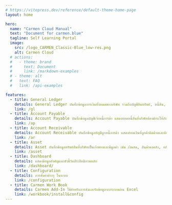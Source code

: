 ```yaml
---
# https://vitepress.dev/reference/default-theme-home-page
layout: home

hero:
  name: "Carmen Cloud Manual"
  text: "Document for carmen.blue"
  tagline: Self Learning Portal
  image:
    src: /logo_CARMEN_Classic-Blue_low-res.png
    alt: Carmen Cloud
  # actions:
  #   - theme: brand
  #     text: Document
  #     link: /markdown-examples
  # - theme: alt
  #   text: FAQ
  #   link: /api-examples

features:
  - title: General Ledger
    details: General Ledger บันทึกข้อมูลการเงินทั้งหมดของบริษัท รวมถึงบัญชีสินทรัพย์, หนี้สิน, รายได้, ค่าใช้จ่าย และทุน ใช้ในการจัดทำงบการเงินและตรวจสอบความถูกต้องของข้อมูลทางการเงิน
    link: /gl
  - title: Account Payable
    details: Account Payable บันทึกข้อมูลบัญชีเจ้าหนี้การค้า แสดงยอดหนี้สินที่บริษัทต้องชำระให้กับซัพพลายเออร์หรือผู้ขายสินค้าบริการภายในระยะเวลาที่กำหนด
    link: /ap
  - title: Account Receivable
    details: Account Receivable บันทึกข้อมูลบัญชีลูกหนี้การค้า แสดงยอดเงินที่ลูกค้าติดค้างและต้องชำระให้กับบริษัทจากการขายสินค้าหรือบริการภายในระยะเวลาที่กำหนด
    link: /ar
  - title: Asset
    details: Asset บันทึกข้อมูลทรัพย์สินที่บริษัทเป็นเจ้าของและมีมูลค่า เช่น เงินสด, สินค้าคงคลัง, อสังหาริมทรัพย์, เครื่องจักร และสิทธิบัตร
    link: /asset
  - title: Dashboard
    details: แสดงข้อมูลสำคัญและตัวชี้วัดประสิทธิภาพหลัก
    link: /dashboard/
  - title: Configuration
    details: การตั้งค่าต่างๆ ในระบบ
    link: /configuration
  - title: Carmen Work Book
    details: Carmen Add-In ใช้สำหรับการส่งและรับข้อมูลจากระบบผ่าน Excel
    link: /workbook/install&config
---
```

